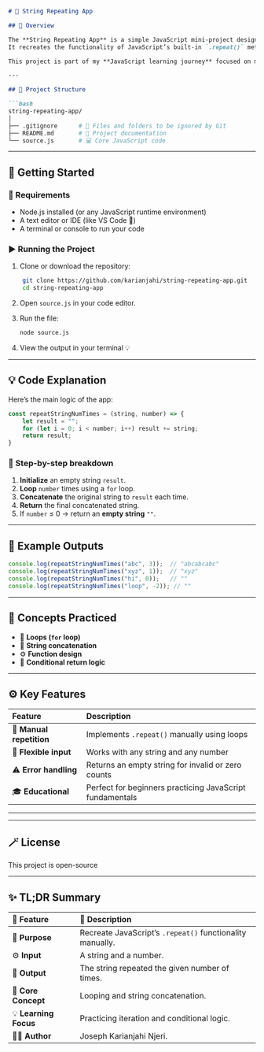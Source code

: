 ```markdown
# 🔁 String Repeating App

## 📖 Overview

The **String Repeating App** is a simple JavaScript mini-project designed to practice **loops** and **string manipulation**.  
It recreates the functionality of JavaScript’s built-in `.repeat()` method — but entirely from scratch! 🚀  

This project is part of my **JavaScript learning journey** focused on mastering **loops**, **conditionals**, and **string concatenation**. 🧠

---

## 📂 Project Structure

```bash
string-repeating-app/
│
├── .gitignore      # 🧹 Files and folders to be ignored by Git
├── README.md       # 📘 Project documentation
└── source.js       # 💻 Core JavaScript code
```

---

## 🚀 Getting Started

### 🔧 Requirements
- Node.js installed (or any JavaScript runtime environment)
- A text editor or IDE (like VS Code 💜)
- A terminal or console to run your code

### ▶️ Running the Project

1. Clone or download the repository:
```bash
    git clone https://github.com/karianjahi/string-repeating-app.git
    cd string-repeating-app
```

2. Open `source.js` in your code editor.

3. Run the file:
   ```bash
   node source.js
   ```

4. View the output in your terminal 💡

---

## 💡 Code Explanation

Here’s the main logic of the app:

```js
const repeatStringNumTimes = (string, number) => {
    let result = "";
    for (let i = 0; i < number; i++) result += string;
    return result;
}
```

### 🧩 Step-by-step breakdown
1. **Initialize** an empty string `result`.
2. **Loop** `number` times using a `for` loop.
3. **Concatenate** the original string to `result` each time.
4. **Return** the final concatenated string.
5. If `number` ≤ 0 → return an **empty string** `""`.

---

## 🧪 Example Outputs

```js
console.log(repeatStringNumTimes("abc", 3));  // "abcabcabc"
console.log(repeatStringNumTimes("xyz", 1));  // "xyz"
console.log(repeatStringNumTimes("hi", 0));   // ""
console.log(repeatStringNumTimes("loop", -2)); // ""
```

---

## 🧱 Concepts Practiced

- 🔁 **Loops (`for` loop)**
- 🧵 **String concatenation**
- ⚙️ **Function design**
- 🧠 **Conditional return logic**

---

## ⚙️ Key Features

| Feature | Description |
|:--------|:-------------|
| 🔁 **Manual repetition** | Implements `.repeat()` manually using loops |
| 📏 **Flexible input** | Works with any string and any number |
| ⚠️ **Error handling** | Returns an empty string for invalid or zero counts |
| 🎓 **Educational** | Perfect for beginners practicing JavaScript fundamentals |

---

---

## 🪄 License

This project is open-source

---

## ✨ TL;DR Summary

| 🧩 Feature | 🧠 Description |
|:------------|:----------------|
| 🧠 **Purpose** | Recreate JavaScript’s `.repeat()` functionality manually. |
| ⚙️ **Input** | A string and a number. |
| 🎯 **Output** | The string repeated the given number of times. |
| 🧩 **Core Concept** | Looping and string concatenation. |
| 💡 **Learning Focus** | Practicing iteration and conditional logic. |
| 🧑‍💻 **Author** | Joseph Karianjahi Njeri. |
```
